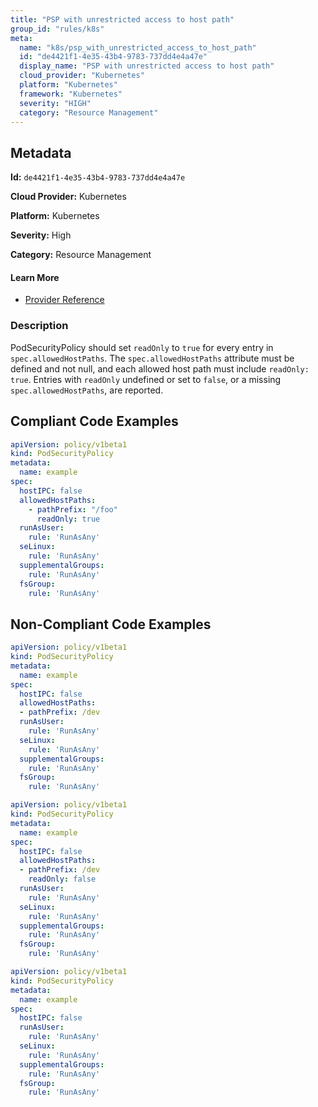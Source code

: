 ```yaml
---
title: "PSP with unrestricted access to host path"
group_id: "rules/k8s"
meta:
  name: "k8s/psp_with_unrestricted_access_to_host_path"
  id: "de4421f1-4e35-43b4-9783-737dd4e4a47e"
  display_name: "PSP with unrestricted access to host path"
  cloud_provider: "Kubernetes"
  platform: "Kubernetes"
  framework: "Kubernetes"
  severity: "HIGH"
  category: "Resource Management"
---
```

## Metadata

**Id:** `de4421f1-4e35-43b4-9783-737dd4e4a47e`

**Cloud Provider:** Kubernetes

**Platform:** Kubernetes

**Severity:** High

**Category:** Resource Management

#### Learn More

 - [Provider Reference](https://kubernetes.io/docs/concepts/policy/pod-security-policy/#volumes-and-file-systems)

### Description

 PodSecurityPolicy should set `readOnly` to `true` for every entry in `spec.allowedHostPaths`. The `spec.allowedHostPaths` attribute must be defined and not null, and each allowed host path must include `readOnly: true`. Entries with `readOnly` undefined or set to `false`, or a missing `spec.allowedHostPaths`, are reported.


## Compliant Code Examples
```yaml
apiVersion: policy/v1beta1
kind: PodSecurityPolicy
metadata:
  name: example
spec:
  hostIPC: false
  allowedHostPaths:
    - pathPrefix: "/foo"
      readOnly: true
  runAsUser:
    rule: 'RunAsAny'
  seLinux:
    rule: 'RunAsAny'
  supplementalGroups:
    rule: 'RunAsAny'
  fsGroup:
    rule: 'RunAsAny'

```
## Non-Compliant Code Examples
```yaml
apiVersion: policy/v1beta1
kind: PodSecurityPolicy
metadata:
  name: example
spec:
  hostIPC: false
  allowedHostPaths:
  - pathPrefix: /dev
  runAsUser:
    rule: 'RunAsAny'
  seLinux:
    rule: 'RunAsAny'
  supplementalGroups:
    rule: 'RunAsAny'
  fsGroup:
    rule: 'RunAsAny'

```

```yaml
apiVersion: policy/v1beta1
kind: PodSecurityPolicy
metadata:
  name: example
spec:
  hostIPC: false
  allowedHostPaths:
  - pathPrefix: /dev
    readOnly: false
  runAsUser:
    rule: 'RunAsAny'
  seLinux:
    rule: 'RunAsAny'
  supplementalGroups:
    rule: 'RunAsAny'
  fsGroup:
    rule: 'RunAsAny'

```

```yaml
apiVersion: policy/v1beta1
kind: PodSecurityPolicy
metadata:
  name: example
spec:
  hostIPC: false
  runAsUser:
    rule: 'RunAsAny'
  seLinux:
    rule: 'RunAsAny'
  supplementalGroups:
    rule: 'RunAsAny'
  fsGroup:
    rule: 'RunAsAny'

```
